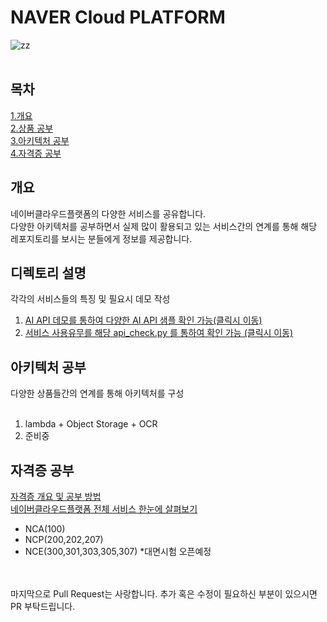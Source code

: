 # NAVER Cloud PLATFORM

![zz](https://cdn.imweb.me/thumbnail/20201031/8d531d3f9227b.jpg) </br></br>




## 목차
[1.개요](#개요)<br>
[2.상품 공부](#상품-공부)<br>
[3.아키텍처 공부](#아키텍처-공부)<br>
[4.자격증 공부](#자격증-공부)<br>

## 개요
네이버클라우드플랫폼의 다양한 서비스를 공유합니다.<br>
다양한 아키텍처를 공부하면서 실제 많이 활용되고 있는 서비스간의 연계를 통해 해당 레포지토리를 보시는 분들에게 정보를 제공합니다.<br>

## 디렉토리 설명
각각의 서비스들의 특징 및 필요시 데모 작성<br>
1. [AI API 데모를 통하여 다양한 AI API 샘플 확인 가능(클릭시 이동)](https://github.com/park-moonkyu/NaverCloud/tree/main/ai_api_sample)
2. [서비스 사용유무를 해당 api_check.py 를 통하여 확인 가능 (클릭시 이동)](https://github.com/park-moonkyu/NaverCloud/tree/main/check_api)

## 아키텍처 공부
다양한 상품들간의 연계를 통해 아키텍처를 구성<br><br>
1. lambda + Object Storage + OCR
2. 준비중
## 자격증 공부
  [자격증 개요 및 공부 방법](https://blog.naver.com/mk_crew/222447317535)<br>
 [네이버클라우드플랫폼 전체 서비스 한눈에 살펴보기](https://me2.do/GLB2wZax)
 - NCA(100)
 - NCP(200,202,207)
 - NCE(300,301,303,305,307) *대면시험 오픈예정

<br><br>
마지막으로 Pull Request는 사랑합니다. 추가 혹은 수정이 필요하신 부분이 있으시면 PR 부탁드립니다.
